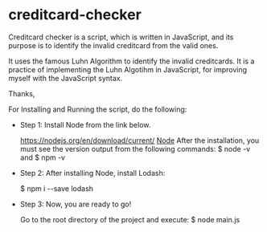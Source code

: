 ﻿# creditcard-checker

Creditcard checker is a script, which is written in JavaScript, and its purpose is to identify the invalid creditcard from the valid ones.

It uses the famous Luhn Algorithm to identify the invalid creditcards.
It is a practice of implementing the Luhn Algotihm in JavaScript, for improving myself with the JavaScript syntax.

Thanks,


For Installing and Running the script, do the following: 

+ Step 1: 
    Install Node from the link below.
    
    https://nodejs.org/en/download/current/
    [Node](https://nodejs.org/en/download/current/)
    After the installation, you must see the version output from the following commands:
    $ node -v
    and
    $ npm -v

+ Step 2:
    After installing Node, install Lodash:

    $ npm i --save lodash

+ Step 3: Now, you are ready to go!

    Go to the root directory of the project and execute:
    $ node main.js


